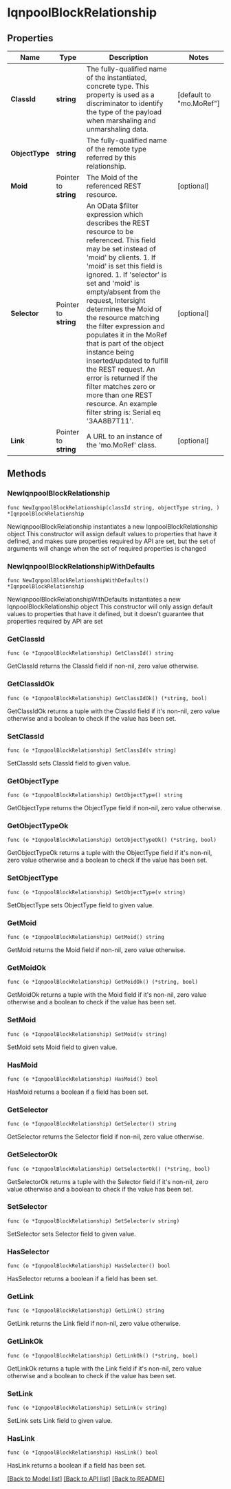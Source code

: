 # IqnpoolBlockRelationship

## Properties

Name | Type | Description | Notes
------------ | ------------- | ------------- | -------------
**ClassId** | **string** | The fully-qualified name of the instantiated, concrete type. This property is used as a discriminator to identify the type of the payload when marshaling and unmarshaling data. | [default to "mo.MoRef"]
**ObjectType** | **string** | The fully-qualified name of the remote type referred by this relationship. | 
**Moid** | Pointer to **string** | The Moid of the referenced REST resource. | [optional] 
**Selector** | Pointer to **string** | An OData $filter expression which describes the REST resource to be referenced. This field may be set instead of &#39;moid&#39; by clients. 1. If &#39;moid&#39; is set this field is ignored. 1. If &#39;selector&#39; is set and &#39;moid&#39; is empty/absent from the request, Intersight determines the Moid of the resource matching the filter expression and populates it in the MoRef that is part of the object instance being inserted/updated to fulfill the REST request. An error is returned if the filter matches zero or more than one REST resource. An example filter string is: Serial eq &#39;3AA8B7T11&#39;. | [optional] 
**Link** | Pointer to **string** | A URL to an instance of the &#39;mo.MoRef&#39; class. | [optional] 

## Methods

### NewIqnpoolBlockRelationship

`func NewIqnpoolBlockRelationship(classId string, objectType string, ) *IqnpoolBlockRelationship`

NewIqnpoolBlockRelationship instantiates a new IqnpoolBlockRelationship object
This constructor will assign default values to properties that have it defined,
and makes sure properties required by API are set, but the set of arguments
will change when the set of required properties is changed

### NewIqnpoolBlockRelationshipWithDefaults

`func NewIqnpoolBlockRelationshipWithDefaults() *IqnpoolBlockRelationship`

NewIqnpoolBlockRelationshipWithDefaults instantiates a new IqnpoolBlockRelationship object
This constructor will only assign default values to properties that have it defined,
but it doesn't guarantee that properties required by API are set

### GetClassId

`func (o *IqnpoolBlockRelationship) GetClassId() string`

GetClassId returns the ClassId field if non-nil, zero value otherwise.

### GetClassIdOk

`func (o *IqnpoolBlockRelationship) GetClassIdOk() (*string, bool)`

GetClassIdOk returns a tuple with the ClassId field if it's non-nil, zero value otherwise
and a boolean to check if the value has been set.

### SetClassId

`func (o *IqnpoolBlockRelationship) SetClassId(v string)`

SetClassId sets ClassId field to given value.


### GetObjectType

`func (o *IqnpoolBlockRelationship) GetObjectType() string`

GetObjectType returns the ObjectType field if non-nil, zero value otherwise.

### GetObjectTypeOk

`func (o *IqnpoolBlockRelationship) GetObjectTypeOk() (*string, bool)`

GetObjectTypeOk returns a tuple with the ObjectType field if it's non-nil, zero value otherwise
and a boolean to check if the value has been set.

### SetObjectType

`func (o *IqnpoolBlockRelationship) SetObjectType(v string)`

SetObjectType sets ObjectType field to given value.


### GetMoid

`func (o *IqnpoolBlockRelationship) GetMoid() string`

GetMoid returns the Moid field if non-nil, zero value otherwise.

### GetMoidOk

`func (o *IqnpoolBlockRelationship) GetMoidOk() (*string, bool)`

GetMoidOk returns a tuple with the Moid field if it's non-nil, zero value otherwise
and a boolean to check if the value has been set.

### SetMoid

`func (o *IqnpoolBlockRelationship) SetMoid(v string)`

SetMoid sets Moid field to given value.

### HasMoid

`func (o *IqnpoolBlockRelationship) HasMoid() bool`

HasMoid returns a boolean if a field has been set.

### GetSelector

`func (o *IqnpoolBlockRelationship) GetSelector() string`

GetSelector returns the Selector field if non-nil, zero value otherwise.

### GetSelectorOk

`func (o *IqnpoolBlockRelationship) GetSelectorOk() (*string, bool)`

GetSelectorOk returns a tuple with the Selector field if it's non-nil, zero value otherwise
and a boolean to check if the value has been set.

### SetSelector

`func (o *IqnpoolBlockRelationship) SetSelector(v string)`

SetSelector sets Selector field to given value.

### HasSelector

`func (o *IqnpoolBlockRelationship) HasSelector() bool`

HasSelector returns a boolean if a field has been set.

### GetLink

`func (o *IqnpoolBlockRelationship) GetLink() string`

GetLink returns the Link field if non-nil, zero value otherwise.

### GetLinkOk

`func (o *IqnpoolBlockRelationship) GetLinkOk() (*string, bool)`

GetLinkOk returns a tuple with the Link field if it's non-nil, zero value otherwise
and a boolean to check if the value has been set.

### SetLink

`func (o *IqnpoolBlockRelationship) SetLink(v string)`

SetLink sets Link field to given value.

### HasLink

`func (o *IqnpoolBlockRelationship) HasLink() bool`

HasLink returns a boolean if a field has been set.


[[Back to Model list]](../README.md#documentation-for-models) [[Back to API list]](../README.md#documentation-for-api-endpoints) [[Back to README]](../README.md)


